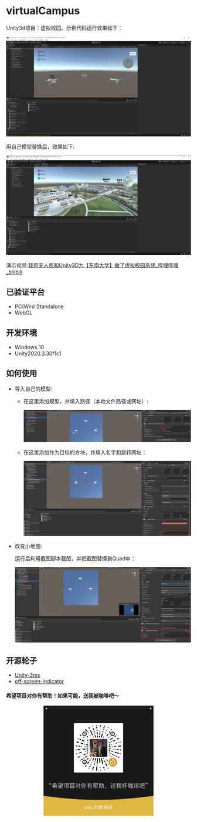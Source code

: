 # virtualCampus

Unity3d项目：虚拟校园。示例代码运行效果如下：

![example](./example.png)

用自己模型替换后，效果如下:

![example_pointcloud](./example_school.png)

演示视频:[我用无人机和Unity3D为【东南大学】做了虚拟校园系统_哔哩哔哩_bilibili](https://www.bilibili.com/video/BV1wZ4y1673U)

## 已验证平台
- PC(Win) Standalone
- WebGL

## 开发环境
- Windows 10
- Unity2020.3.30f1c1

## 如何使用

- 导入自己的模型:

  - 在这里添加模型，并填入路径（本地文件路径或网址）:

    ![add_model](./add_model.png)

  - 在这里添加作为目标的方块，并填入名字和跳转网址：

    ![add_target](./add_target.png)

- 改变小地图:

  运行后利用截图脚本截图，并把截图替换到Quad中：

  ![image-20220316142040365](./minimap.png)

## 开源轮子
- [Unity-3mx](https://github.com/ProjSEED/Unity-3mx)
- [off-screen-indicator](https://github.com/jinincarnate/off-screen-indicator)


#### 希望项目对你有帮助！如果可能，送我被咖啡吧～
<div align="center">
	<img src="./zan.jpg" width="300">
</div>
